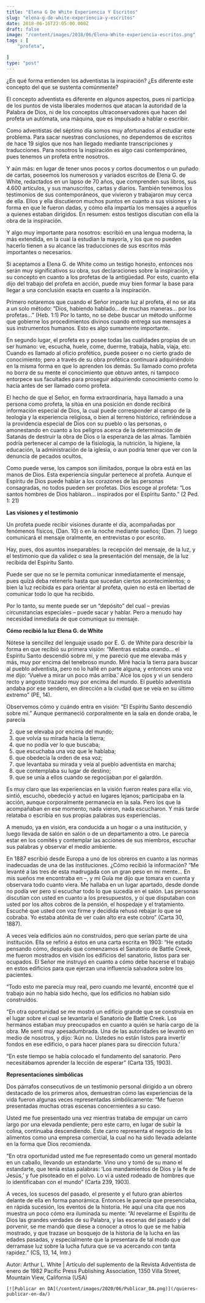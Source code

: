 ```yaml
---
title: "Elena G De White Experiencia Y Escritos"
slug: "elena-g-de-white-experiencia-y-escritos"
date: 2018-06-16T22:05:00.000Z
draft: false
image: "/content/images/2018/06/Elena-White-experiencia-escritos.png"
tags : [
    "profeta",

]
type: "post"
---
```


   ¿En qué forma entienden los adventistas la inspiración? ¿Es diferente este concepto del que se sustenta comúnmente?

 El concepto adventista es diferente en algunos aspectos, pues ni participa de los puntos de vista liberales modernos que atacan la autoridad de la Palabra de Dios, ni de los conceptos ultraconservadores que hacen del profeta un autómata, una máquina, que es impulsado a hablar o escribir.

 Como adventistas del séptimo día somos muy afortunados al estudiar este problema. Para sacar nuestras conclusiones, no dependemos de escritos de hace 19 siglos que nos han llegado mediante transcripciones y traducciones. Para nosotros la inspiración es algo casi contemporáneo, pues tenemos un profeta entre nosotros.

 Y aún más: en lugar de tener unos pocos y cortos documentos o un puñado de cartas, poseemos los numerosos y variados escritos de Elena G. de White, redactados en un lapso de 70 años, que comprenden sus libros, sus 4.600 artículos, y sus manuscritos, cartas y diarios. También tenemos los testimonios de sus contemporáneos, que vivieron y trabajaron muy cerca de ella. Ellos y ella discutieron muchos puntos en cuanto a sus visiones y la forma en que le fueron dadas, y cómo ella impartía los mensajes a aquellos a quienes estaban dirigidos. En resumen: estos testigos discutían con ella la obra de la inspiración.

 Y algo muy importante para nosotros: escribió en una lengua moderna, la más extendida, en la cual la estudian la mayoría, y los que no pueden hacerlo tienen a su alcance las traducciones de sus escritos más importantes o necesarios.

 Si aceptamos a Elena G. de White como un testigo honesto, entonces nos serán muy significativos su obra, sus declaraciones sobre la inspiración, y su concepto en cuanto a los profetas de la antigüedad. Por esto, cuanto ella dijo del trabajo del profeta en acción, puede muy bien formar la base para llegar a una conclusión exacta en cuanto a la inspiración.

 Primero notaremos que cuando el Señor imparte luz al profeta, él no se ata a un solo método: “Dios, habiendo hablado... de muchas maneras... por los profetas...” (Heb. 1:1) Por lo tanto, no se debe buscar un método uniforme que gobierne los procedimientos divinos cuando entrega sus mensajes a sus instrumentos humanos. Esto es algo sumamente importante.

 En segundo lugar, el profeta es y posee todas las cualidades propias de un ser humano: ve, escucha, huele, come, duerme, trabaja, habla, viaja, etc. Cuando es llamado al oficio profético, puede poseer o no cierto grado de conocimiento; pero a través de su obra profética continuará adquiriéndolo en la misma forma en que lo aprenden los demás. Su llamado como profeta no borra de su mente el conocimiento que obtuvo antes, ni tampoco entorpece sus facultades para proseguir adquiriendo conocimiento como lo hacía antes de ser llamado como profeta.

 El hecho de que el Señor, en forma extraordinaria, haya llamado a una persona como profeta, la sitúa en una posición en donde recibirá información especial de Dios, la cual puede corresponder al campo de la teología y la experiencia religiosa, o bien al terreno histórico, refiriéndose a la providencia especial de Dios con su pueblo o las personas, o amonestando en cuanto a los peligros acerca de la determinación de Satanás de destruir la obra de Dios o la esperanza de las almas. También podría pertenecer al campo de la fisiología, la nutrición, la higiene, la educación, la administración de la iglesia, o aun podría tener que ver con la denuncia de pecados ocultos.

 Como puede verse, los campos son ilimitados, porque la obra está en las manos de Dios. Esta experiencia singular pertenece al profeta. Aunque el Espíritu de Dios puede hablar a los corazones de las personas consagradas, no todos pueden ser profetas. Dios escoge al profeta: “Los santos hombres de Dios hablaron... inspirados por el Espíritu Santo.” (2 Ped. 1: 21)

 **Las visiones y el testimonio**  
  
 Un profeta puede recibir visiones durante el día, acompañadas por fenómenos físicos, (Dan. 10) o en la noche mediante sueños; (Dan. 7) luego comunicará el mensaje oralmente, en entrevistas o por escrito.

 Hay, pues, dos asuntos inseparables: la recepción del mensaje, de la luz, y el testimonio que da validez o sea la presentación del mensaje, de la luz recibida del Espíritu Santo.

 Puede ser que no se le permita comunicar inmediatamente el mensaje, pues quizá deba retenerlo hasta que sucedan ciertos acontecimientos; o bien la luz recibida es para orientar al profeta, quien no está en libertad de comunicar todo lo que ha recibido.

 Por lo tanto, su mente puede ser un “depósito” del cual – previas circunstancias especiales – puede sacar y hablar. Pero a menudo hay necesidad inmediata de que comunique su mensaje.

 **Cómo recibió la luz Elena G. de White**  
  
 Nótese la sencillez del lenguaje usado por E. G. de White para describir la forma en que recibió su primera visión: “Mientras estaba orando... el Espíritu Santo descendió sobre mí, y me pareció que me elevaba más y más, muy por encima del tenebroso mundo. Miré hacia la tierra para buscar al pueblo adventista, pero no lo hallé en parte alguna, y entonces una voz me dijo: ‘Vuelve a mirar un poco más arriba.’ Alcé los ojos y vi un sendero recto y angosto trazado muy por encima del mundo. El pueblo adventista andaba por ese sendero, en dirección a la ciudad que se veía en su último extremo” (PE, 14).

 Observemos cómo y cuándo entra en visión: “El Espíritu Santo descendió sobre mí.” Aunque permaneció corporalmente en la sala en donde oraba, le parecía

 
 2. que se elevaba por encima del mundo;
 4. que volvía su mirada hacia la tierra;
 6. que no podía ver lo que buscaba;
 8. que escuchaba una voz que le hablaba;
 10. que obedecía la orden de esa voz;
 12. que levantaba su mirada y veía al pueblo adventista en marcha;
 14. que contemplaba su lugar de destino;
 16. que se unía a ellos cuando se regocijaban por el galardón.
 
 Es muy claro que las experiencias en la visión fueron reales para ella: vio, sintió, escuchó, obedeció y actuó en lugares lejanos; participaba en la acción, aunque corporalmente permanecía en la sala. Pero los que la acompañaban en ese momento, nada vieron, nada escucharon. Y más tarde relataba o escribía en sus propias palabras sus experiencias.

 A menudo, ya en visión, era conducida a un hogar o a una institución, y luego llevada de salón en salón o de un departamento a otro. Le parecía estar en los comités y contemplar las acciones de sus miembros, escuchar sus palabras y observar el medio ambiente.

 En 1887 escribió desde Europa a uno de los obreros en cuanto a las normas inadecuadas de una de las instituciones. ¿Cómo recibió la información? “Me levanté a las tres de esta madrugada con un gran peso en mi mente... En mis sueños me encontraba en –, y mi Guía me dijo que tomara en cuenta y observara todo cuanto viera. Me hallaba en un lugar apartado, desde donde no podía ver pero sí escuchar todo lo que sucedía en el salón. Las personas discutían con usted en cuanto a los presupuestos, y oí que disputaban con usted por los altos cobros de la pensión, el hospedaje y el tratamiento. Escuché que usted con voz firme y decidida rehusó rebajar lo que se cobraba. Yo estaba atónita de ver cuán alto era este cobro” (Carta 30, 1887).

 A veces veía edificios aún no construidos, pero que serían parte de una institución. Ella se refirió a éstos en una carta escrita en 1903: “He estado pensando cómo, después que comenzamos el Sanatorio de Battle Creek, me fueron mostrados en visión los edificios del sanatorio, listos para ser ocupados. El Señor me instruyó en cuanto a cómo debe hacerse el trabajo en estos edificios para que ejerzan una influencia salvadora sobre los pacientes.

 “Todo esto me parecía muy real, pero cuando me levanté, encontré que el trabajo aún no había sido hecho, que los edificios no habían sido construidos.

 “En otra oportunidad se me mostró un edificio grande que se construía en el lugar sobre el cual se levantaría el Sanatorio de Battle Creek. Los hermanos estaban muy preocupados en cuanto a quién se haría cargo de la obra. Me sentí muy apesadumbrada. Una de las autoridades se levantó en medio de nosotros, y dijo: ‘Aún no. Ustedes no están listos para invertir fondos en ese edificio, o para hacer planes para su dirección futura.’

 “En este tiempo se había colocado el fundamento del sanatorio. Pero necesitábamos aprender la lección de esperar” (Carta 135, 1903).

 **Representaciones simbólicas**  
  
 Dos párrafos consecutivos de un testimonio personal dirigido a un obrero destacado de los primeros años, demuestran cómo las experiencias de la vida fueron algunas veces representadas simbólicamente: “Me fueron presentadas muchas otras escenas concernientes a su caso.

 Usted me fue presentado una vez mientras trataba de empujar un carro largo por una elevada pendiente; pero este carro, en lugar de subir la colina, continuaba descendiendo. Este carro representa el negocio de los alimentos como una empresa comercial, la cual no ha sido llevada adelante en la forma que Dios recomienda.

 “En otra oportunidad usted me fue representado como un general montado en un caballo, llevando un estandarte. Vino uno y tomó de su mano el estandarte, que tenía estas palabras: ‘Los mandamientos de Dios y la fe de Jesús,’ y fue pisoteado en el polvo. Lo vi a usted rodeado de hombres que lo identificaban con el mundo” (Carta 239, 1903).

 A veces, los sucesos del pasado, el presente y el futuro gran abiertos delante de ella en forma panorámica. Entonces le parecía que presenciaba, en rápida sucesión, los eventos de la historia. He aquí una cita que nos muestra un poco cómo era iluminada su mente: “Al revelarme el Espíritu de Dios las grandes verdades de su Palabra, y las escenas del pasado y del porvenir, se me mandó que diese a conocer a otros lo que se me había mostrado, y que trazase un bosquejo de la historia de la lucha en las edades pasadas, y especialmente que la presentara de tal modo que derramase luz sobre la lucha futura que se va acercando con tanta rapidez.” (CS, 13, 14, Intr.)

 Autor: Arthur L. White | Artículo del suplemento de la Revista Adventista de enero de 1982 Pacific Press Publishing Association, 1350 Villa Street, Mountain View, California (USA)

    [![Publicar en DA](/content/images/2020/06/Publicar_DA.png)](/quieres-publicar-en-da/) 